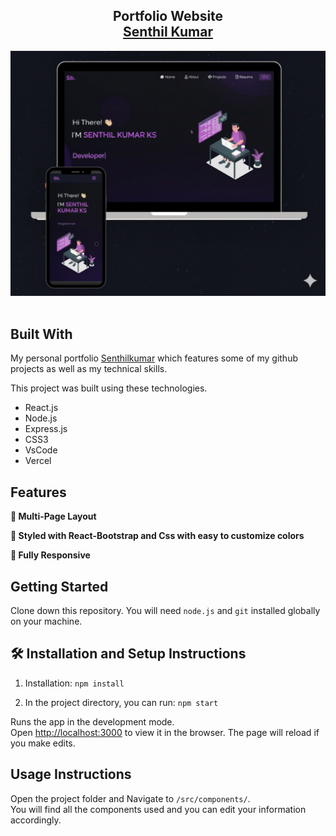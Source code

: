 <h2 align="center">
  Portfolio Website <br/>
  <a href="https://soumyajit.vercel.app/" target="_blank">Senthil Kumar</a>
</h2>
<div align="center">
  <img alt="demo" src="./Images/sample.png" />
</div>

<br/>


## Built With

My personal portfolio <a href="https://soumyajit.vercel.app/" target="_blank">Senthilkumar</a> which features some of my github projects as well as my technical skills.<br/>

This project was built using these technologies.

- React.js
- Node.js
- Express.js
- CSS3
- VsCode
- Vercel

## Features

**📖 Multi-Page Layout**

**🎨 Styled with React-Bootstrap and Css with easy to customize colors**

**📱 Fully Responsive**

## Getting Started

Clone down this repository. You will need `node.js` and `git` installed globally on your machine.

## 🛠 Installation and Setup Instructions

1. Installation: `npm install`

2. In the project directory, you can run: `npm start`

Runs the app in the development mode.\
Open [http://localhost:3000](http://localhost:3000) to view it in the browser.
The page will reload if you make edits.

## Usage Instructions

Open the project folder and Navigate to `/src/components/`. <br/>
You will find all the components used and you can edit your information accordingly.


